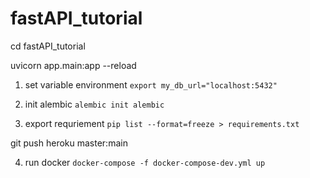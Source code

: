 # fastAPI_tutorial

cd fastAPI_tutorial

uvicorn app.main:app --reload

1. set variable environment
`export my_db_url="localhost:5432"`

2. init alembic
`alembic init alembic`

3. export requriement 
`pip list --format=freeze > requirements.txt`

git push heroku master:main

4. run docker
`docker-compose -f docker-compose-dev.yml up`